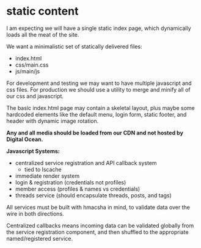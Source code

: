 
# static content

I am expecting we will have a single static index page, which dynamically loads all the meat of the site.

We want a minimalistic set of statically delivered files:

- index.html
- css/main.css
- js/main/js

For development and testing we may want to have multiple javascript and css files. For production we should use a utility to merge and minify all of our css and javascript.

The basic index.html page may contain a skeletal layout, plus maybe some hard­coded elements like the default menu, login form, static footer, and header with dynamic image rotation.

**Any and all media should be loaded from our CDN and not hosted by Digital Ocean.**


**Javascript Systems:**

- centralized service registration and API callback system
    - tied to lscache
- immediate render system
- login & registration (credentials not profiles)
- member access (profiles & names vs credentials)
- threads service (should encapsulate threads, posts, and tags)

All services must be built with hmac­sha in mind, to validate data over the wire in both directions.

Centralized callbacks means incoming data can be validated globally from the service registration component, and then shuffled to the appropriate named/registered service.

